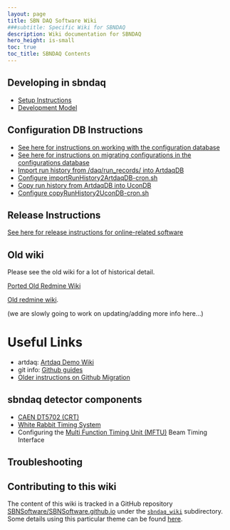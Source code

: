 ```yaml
---
layout: page
title: SBN DAQ Software Wiki
###subtitle: Specific Wiki for SBNDAQ
description: Wiki documentation for SBNDAQ
hero_height: is-small
toc: true
toc_title: SBNDAQ Contents
---
```




Developing in sbndaq
----------------------------------------------

* [Setup Instructions](Installation)
* [Development Model](DevModel)


Configuration DB Instructions
----------------------------------------------
* [See here for instructions on working with the configuration database](ConfigDB)
* [See here for instructions on migrating configurations in the configurations database](MigrateConfigs)
* [Import run history from /daq/run_records/ into ArtdaqDB](ImportRunHistory2ArtdaqDB)
* [Configure importRunHistory2ArtdaqDB-cron.sh](ImportRunHistory2ArtdaqDB_cron)
* [Copy run history from ArtdaqDB into UconDB](CopyRunHistory2UconDB)
* [Configure copyRunHistory2UconDB-cron.sh](CopyRunHistory2UconDB_cron)


Release Instructions
----------------------------------------------
[See here for release instructions for online-related software](ReleaseInstructions)


Old wiki
----------------------------------------------
Please
see the old wiki for a lot of historical detail.

[Ported Old Redmine Wiki](../sbndaq_oldwiki/Wiki)

[Old redmine wiki](https://cdcvs.fnal.gov/redmine/projects/sbndaq/wiki).

(we are slowly going to work on updating/adding more info here...)


# Useful Links
* artdaq: [Artdaq Demo Wiki](https://cdcvs.fnal.gov/redmine/projects/artdaq-demo/wiki)
* git info: [Github guides](https://guides.github.com/)
* [Older instructions on Github Migration](GithubMigration.md)

sbndaq detector components
----------------------------------------------
* [CAEN DT5702 (CRT)](CRT/CAEN_DT5702_readout.md)
* [White Rabbit Timing System](WR/WhiteRabbit.md)
* Configuring the [Multi Function Timing Unit (MFTU)](ACnet/MFTU.md) Beam Timing Interface

Troubleshooting
----------------------------------------------



Contributing to this wiki
----------------------------------------------


The content of this wiki is tracked in a GitHub repository [SBNSoftware/SBNSoftware.github.io](https://github.com/SBNSoftware/SBNSoftware.github.io)
under the
[`sbndaq_wiki`](https://github.com/SBNSoftware/SBNSoftware.github.io/tree/master/sbndaq_wiki)
subdirectory. Some details using this particular theme can be found [here](https://github.com/chrisrhymes/bulma-clean-theme).
